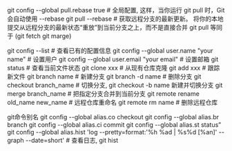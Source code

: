 git config --global pull.rebase true   # 全局配置, 这样，当你运行 git pull 时，Git 会自动使用 --rebase
git pull --rebase  # 获取远程分支的最新更新。 将你的本地提交从远程分支的最新状态“重放”到当前分支之上，而不是直接合并
git pull 等同于 (git fetch git marge)

git config --list   # 查看已有的配置信息
git config --global user.name "your name"  # 设置用户
git config --global user.email "your email"  # 设置邮箱
git status    # 查看当前文件状态
git clone xxx   # 从现有仓库克隆
git add xxx  # 跟踪新文件
git branch name  # 新建分支
git branch -d name  # 删除分支
git checkout branch_name  # 切换分支, git checkout -b name 新建并切换分支
git merge branch_name  # 把指定分支合并到当前分支
git remote rename old_name new_name  # 远程仓库重命名
git remote rm name  # 删除远程仓库



git命令别名
git config --global alias.co checkout
git config --global alias.br branch
git config --global alias.ci commit
git config --global alias.st status”
git config --global alias.hist 'log --pretty=format:'%h %ad | %s%d [%an]' --graph --date=short'   # 查看日志, git hist
